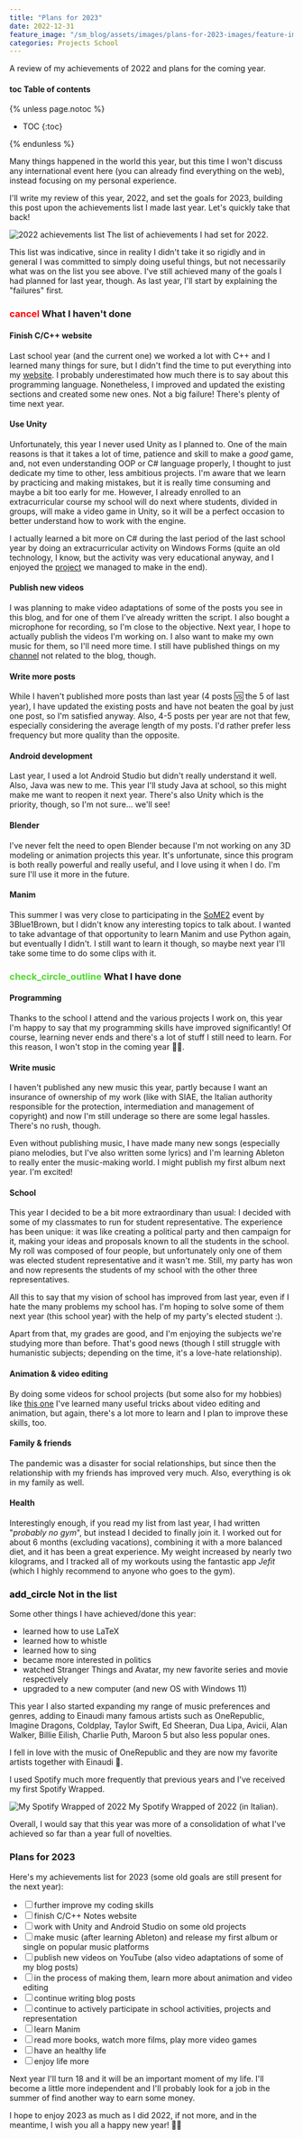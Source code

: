 ```yaml
---
title: "Plans for 2023"
date: 2022-12-31
feature_image: "/sm_blog/assets/images/plans-for-2023-images/feature-image.jpg"
categories: Projects School
---
```


A review of my achievements of 2022 and plans for the coming year.

#### <span class="material-symbols-outlined">toc</span> Table of contents
{% unless page.notoc %}
<div id="inline_toc" markdown="1">

* TOC
{:toc}

</div>
{% endunless %}

Many things happened in the world this year, but this time I won't discuss any international event here (you can already find everything on the web), instead focusing on my personal experience.

I'll write my review of this year, 2022, and set the goals for 2023, building this post upon the achievements list I made last year. Let's quickly take that back!

![2022 achievements list](/sm_blog/assets/images/plans-for-2023-images/2022-achievements-list.png)
<span class="caption">The list of achievements I had set for 2022.</span>

This list was indicative, since in reality I didn't take it so rigidly and in general I was committed to simply doing useful things, but not necessarily what was on the list you see above. I've still achieved many of the goals I had planned for last year, though. As last year, I'll start by explaining the "failures" first.

### <span class="material-icons-outlined" style="color: red;">cancel</span> What I haven't done

#### Finish C/C++ website

Last school year (and the current one) we worked a lot with C++ and I learned many things for sure, but I didn't find the time to put everything into my [website](https://c-cpp-notes.vercel.app/). I probably underestimated how much there is to say about this programming language. Nonetheless, I improved and updated the existing sections and created some new ones. Not a big failure! There's plenty of time next year.

#### Use Unity

Unfortunately, this year I never used Unity as I planned to. One of the main reasons is that it takes a lot of time, patience and skill to make a *good* game, and, not even understanding OOP or C# language properly, I thought to just dedicate my time to other, less ambitious projects. I'm aware that we learn by practicing and making mistakes, but it is really time consuming and maybe a bit too early for me. However, I already enrolled to an extracurricular course my school will do next where students, divided in groups, will make a video game in Unity, so it will be a perfect occasion to better understand how to work with the engine.

I actually learned a bit more on C# during the last period of the last school year by doing an extracurricular activity on Windows Forms (quite an old technology, I know, but the activity was very educational anyway, and I enjoyed the [project](https://github.com/SamMed05/WinForms-Connect4) we managed to make in the end).

#### Publish new videos

I was planning to make video adaptations of some of the posts you see in this blog, and for one of them I've already written the script. I also bought a microphone for recording, so I'm close to the objective. Next year, I hope to actually publish the videos I'm working on. I also want to make my own music for them, so I'll need more time. I still have published things on my [channel](https://www.youtube.com/@samuelmediani) not related to the blog, though.

#### Write more posts

While I haven't published more posts than last year (4 posts 🆚 the 5 of last year), I have updated the existing posts and have not beaten the goal by just one post, so I'm satisfied anyway. Also, 4-5 posts per year are not that few, especially considering the average length of my posts. I'd rather prefer less frequency but more quality than the opposite.

#### Android development

Last year, I used a lot Android Studio but didn't really understand it well. Also, Java was new to me. This year I'll study Java at school, so this might make me want to reopen it next year. There's also Unity which is the priority, though, so I'm not sure… we'll see!

#### Blender

I've never felt the need to open Blender because I'm not working on any 3D modeling or animation projects this year. It's unfortunate, since this program is both really powerful and really useful, and I love using it when I do. I'm sure I'll use it more in the future.

#### Manim

This summer I was very close to participating in the [SoME2](https://www.3blue1brown.com/blog/some2) event by 3Blue1Brown, but I didn't know any interesting topics to talk about. I wanted to take advantage of that opportunity to learn Manim and use Python again, but eventually I didn't. I still want to learn it though, so maybe next year I'll take some time to do some clips with it.

### <span class="material-icons" style="color: #52d631;">check_circle_outline</span> What I have done

#### Programming

Thanks to the school I attend and the various projects I work on, this year I'm happy to say that my programming skills have improved significantly! Of course, learning never ends and there's a lot of stuff I still need to learn. For this reason, I won't stop in the coming year 👨‍💻.

#### Write music

I haven't published any new music this year, partly because I want an insurance of ownership of my work (like with SIAE, the Italian authority responsible for the protection, intermediation and management of copyright) and now I'm still underage so there are some legal hassles. There's no rush, though.

Even without publishing music, I have made many new songs (especially piano melodies, but I've also written some lyrics) and I'm learning Ableton to really enter the music-making world. I might publish my first album next year. I'm excited!

#### School

This year I decided to be a bit more extraordinary than usual: I decided with some of my classmates to run for student representative. The experience has been unique: it was like creating a political party and then campaign for it, making your ideas and proposals known to all the students in the school. My roll was composed of four people, but unfortunately only one of them was elected student representative and it wasn't me. Still, my party has won and now represents the students of my school with the other three representatives.

All this to say that my vision of school has improved from last year, even if I hate the many problems my school has. I'm hoping to solve some of them next year (this school year) with the help of my party's elected student :).

Apart from that, my grades are good, and I'm enjoying the subjects we're studying more than before. That's good news (though I still struggle with humanistic subjects; depending on the time, it's a love-hate relationship).

#### Animation & video editing

By doing some videos for school projects (but some also for my hobbies) like [this one](https://youtu.be/9MR6MDJzrss) I've learned many useful tricks about video editing and animation, but again, there's a lot more to learn and I plan to improve these skills, too.

#### Family & friends

The pandemic was a disaster for social relationships, but since then the relationship with my friends has improved very much. Also, everything is ok in my family as well.

#### Health

Interestingly enough, if you read my list from last year, I had written "*probably no gym*", but instead I decided to finally join it. I worked out for about 6 months (excluding vacations), combining it with a more balanced diet, and it has been a great experience. My weight increased by nearly two kilograms, and I tracked all of my workouts using the fantastic app *Jefit* (which I highly recommend to anyone who goes to the gym).


### <span class="material-symbols-outlined" style="color: #000000;">add_circle</span> Not in the list

Some other things I have achieved/done this year:

- learned how to use LaTeX
- learned how to whistle
- learned how to sing
- became more interested in politics
- watched Stranger Things and Avatar, my new favorite series and movie respectively
- upgraded to a new computer (and new OS with Windows 11)

This year I also started expanding my range of music preferences and genres, adding to Einaudi many famous artists such as OneRepublic, Imagine Dragons, Coldplay, Taylor Swift, Ed Sheeran, Dua Lipa, Avicii, Alan Walker, Billie Eilish, Charlie Puth, Maroon 5 but also less popular ones.

I fell in love with the music of OneRepublic and they are now my favorite artists together with Einaudi 💖.

I used Spotify much more frequently that previous years and I've received my first Spotify Wrapped.

![My Spotify Wrapped of 2022](/sm_blog/assets/images/plans-for-2023-images/spotify-wrapped.png)
<span class="caption">My Spotify Wrapped of 2022 (in Italian).</span>

Overall, I would say that this year was more of a consolidation of what I've achieved so far than a year full of novelties.

### Plans for 2023

Here's my achievements list for 2023 (some old goals are still present for the next year):

-	<input type="checkbox">further improve my coding skills
-	<input type="checkbox">finish C/C++ Notes website
-	<input type="checkbox">work with Unity and Android Studio on some old projects
-	<input type="checkbox">make music (after learning Ableton) and release my first album or single on popular music platforms
-	<input type="checkbox">publish new videos on YouTube (also video adaptations of some of my blog posts)
-	<input type="checkbox">in the process of making them, learn more about animation and video editing
-	<input type="checkbox">continue writing blog posts
-	<input type="checkbox">continue to actively participate in school activities, projects and representation
-	<input type="checkbox">learn Manim
-	<input type="checkbox">read more books, watch more films, play more video games
-	<input type="checkbox">have an healthy life
-	<input type="checkbox">enjoy life more

Next year I'll turn 18 and it will be an important moment of my life. I'll become a little more independent and I'll probably look for a job in the summer of find another way to earn some money.

I hope to enjoy 2023 as much as I did 2022, if not more, and in the meantime, I wish you all a happy new year! 🎉🎇
